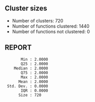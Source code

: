 ## Cluster sizes
* Number of clusters: 720
* Number of functions clustered: 1440
* Number of functions not clustered: 0

## REPORT
```
       Min : 2.0000
       Q25 : 2.0000
    Median : 2.0000
       Q75 : 2.0000
       Max : 2.0000
      Mean : 2.0000
 Std. Dev. : 0.0000
       IQR : 0.0000
      Size : 720
```